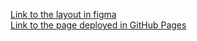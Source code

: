 [Link to the layout in figma](<https://www.figma.com/file/racHPrMNd7jO0XgXQPpE7w/Positivus-Landing-Page-Design-(Community)?type=design&node-id=403-333&mode=design&t=BPVVkfkFtLGKoQ4X-0>) <br />
[Link to the page deployed in GitHub Pages](https://h1do.github.io/Positivus/)
